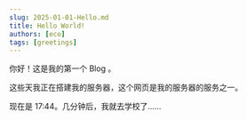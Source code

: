 ```yaml
---
slug: 2025-01-01-Hello.md
title: Hello World!
authors: [eco]
tags: [greetings]
---
```

你好！这是我的第一个 Blog 。

这些天我正在搭建我的服务器，这个网页是我的服务器的服务之一。

现在是 17:44。几分钟后，我就去学校了……